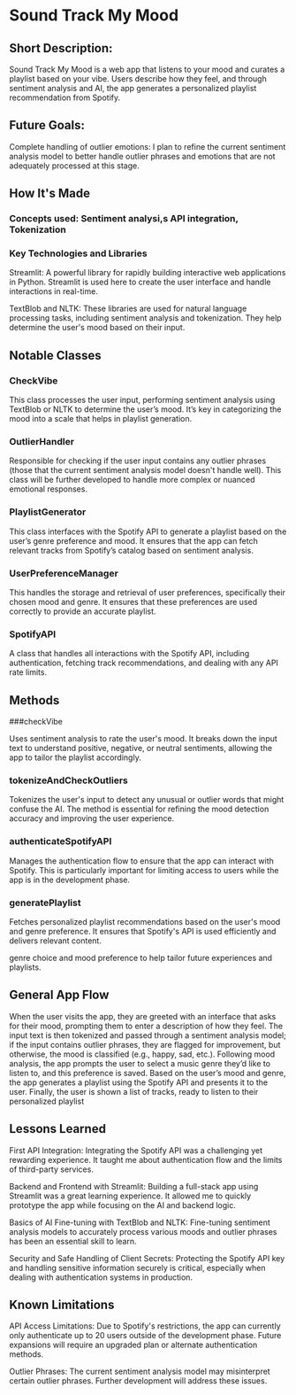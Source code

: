 # Sound Track My Mood
## Short Description:
Sound Track My Mood is a web app that listens to your mood and curates a playlist based on your vibe. Users describe how they feel, and through sentiment analysis and AI, the app generates a personalized playlist recommendation from Spotify.

## Future Goals:

Complete handling of outlier emotions: I plan to refine the current sentiment analysis model to better handle outlier phrases and emotions that are not adequately processed at this stage.

## How It's Made

### Concepts used: Sentiment analysi,s API integration, Tokenization
### Key Technologies and Libraries

Streamlit: A powerful library for rapidly building interactive web applications in Python. Streamlit is used here to create the user interface and handle interactions in real-time.

TextBlob and NLTK: These libraries are used for natural language processing tasks, including sentiment analysis and tokenization. They help determine the user's mood based on their input.

## Notable Classes

### CheckVibe

This class processes the user input, performing sentiment analysis using TextBlob or NLTK to determine the user’s mood. It’s key in categorizing the mood into a scale that helps in playlist generation.

### OutlierHandler

Responsible for checking if the user input contains any outlier phrases (those that the current sentiment analysis model doesn't handle well). This class will be further developed to handle more complex or nuanced emotional responses.

### PlaylistGenerator

This class interfaces with the Spotify API to generate a playlist based on the user’s genre preference and mood. It ensures that the app can fetch relevant tracks from Spotify’s catalog based on sentiment analysis.

### UserPreferenceManager

This handles the storage and retrieval of user preferences, specifically their chosen mood and genre. It ensures that these preferences are used correctly to provide an accurate playlist.

### SpotifyAPI
A class that handles all interactions with the Spotify API, including authentication, fetching track recommendations, and dealing with any API rate limits.

## Methods
###checkVibe

Uses sentiment analysis to rate the user's mood. It breaks down the input text to understand positive, negative, or neutral sentiments, allowing the app to tailor the playlist accordingly.

### tokenizeAndCheckOutliers

Tokenizes the user's input to detect any unusual or outlier words that might confuse the AI. The method is essential for refining the mood detection accuracy and improving the user experience.

### authenticateSpotifyAPI

Manages the authentication flow to ensure that the app can interact with Spotify. This is particularly important for limiting access to users while the app is in the development phase.

### generatePlaylist

Fetches personalized playlist recommendations based on the user's mood and genre preference. It ensures that Spotify's API is used efficiently and delivers relevant content.

genre choice and mood preference to help tailor future experiences and playlists.
## General App Flow

When the user visits the app, they are greeted with an interface that asks for their mood, prompting them to enter a description of how they feel. The input text is then tokenized and passed through a sentiment analysis model; if the input contains outlier phrases, they are flagged for improvement, but otherwise, the mood is classified (e.g., happy, sad, etc.). Following mood analysis, the app prompts the user to select a music genre they’d like to listen to, and this preference is saved. Based on the user’s mood and genre, the app generates a playlist using the Spotify API and presents it to the user. Finally, the user is shown a list of tracks, ready to listen to their personalized playlist

## Lessons Learned
First API Integration:
    Integrating the Spotify API was a challenging yet rewarding experience. It taught me about authentication flow and the limits of third-party services.

Backend and Frontend with Streamlit:
    Building a full-stack app using Streamlit was a great learning experience. It allowed me to quickly prototype the app while focusing on the AI and backend logic.

Basics of AI Fine-tuning with TextBlob and NLTK:
    Fine-tuning sentiment analysis models to accurately process various moods and outlier phrases has been an essential skill to learn.

Security and Safe Handling of Client Secrets:
    Protecting the Spotify API key and handling sensitive information securely is critical, especially when dealing with authentication systems in production.

## Known Limitations
API Access Limitations:
    Due to Spotify's restrictions, the app can currently only authenticate up to 20 users outside of the development phase. Future expansions will require an upgraded plan or alternate authentication methods.

Outlier Phrases:
    The current sentiment analysis model may misinterpret certain outlier phrases. Further development will address these issues.